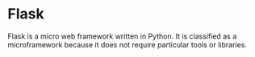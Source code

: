 # Flask
Flask is a micro web framework written in Python. It is classified as a microframework because it does not require particular tools or libraries.